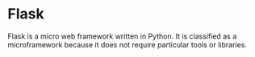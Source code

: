 # Flask
Flask is a micro web framework written in Python. It is classified as a microframework because it does not require particular tools or libraries.